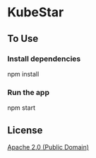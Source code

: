 # KubeStar

## To Use

### Install dependencies
npm install
### Run the app
npm start


## License

[Apache 2.0 (Public Domain)](LICENSE)
